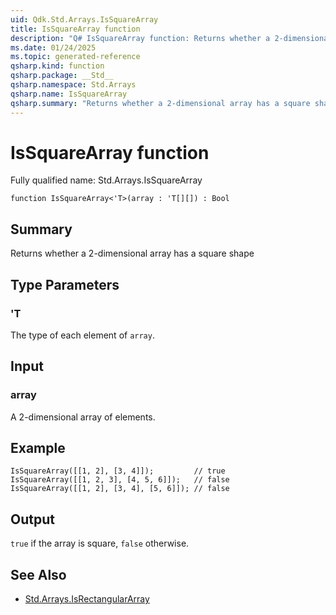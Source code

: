 ```yaml
---
uid: Qdk.Std.Arrays.IsSquareArray
title: IsSquareArray function
description: "Q# IsSquareArray function: Returns whether a 2-dimensional array has a square shape"
ms.date: 01/24/2025
ms.topic: generated-reference
qsharp.kind: function
qsharp.package: __Std__
qsharp.namespace: Std.Arrays
qsharp.name: IsSquareArray
qsharp.summary: "Returns whether a 2-dimensional array has a square shape"
---
```


# IsSquareArray function

Fully qualified name: Std.Arrays.IsSquareArray

```qsharp
function IsSquareArray<'T>(array : 'T[][]) : Bool
```

## Summary
Returns whether a 2-dimensional array has a square shape

## Type Parameters
### 'T
The type of each element of `array`.

## Input
### array
A 2-dimensional array of elements.

## Example
```qsharp
IsSquareArray([[1, 2], [3, 4]]);         // true
IsSquareArray([[1, 2, 3], [4, 5, 6]]);   // false
IsSquareArray([[1, 2], [3, 4], [5, 6]]); // false
```

## Output
`true` if the array is square, `false` otherwise.

## See Also
- [Std.Arrays.IsRectangularArray](xref:Qdk.Std.Arrays.IsRectangularArray)
